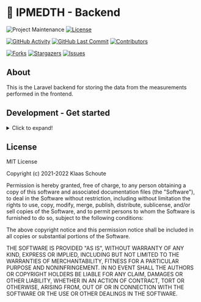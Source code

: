 <!--
*** To avoid retyping too much info. Do a search and replace for the following:
*** github_username, repo_name
-->

# 🐳 IPMEDTH - Backend
<!-- PROJECT SHIELDS -->
![Project Maintenance][maintenance-shield]
[![License][license-shield]](LICENSE.md)

[![GitHub Activity][commits-shield]][commits]
[![GitHub Last Commit][last-commit-shield]][commits]
[![Contributors][contributors-shield]][contributors-url]

[![Forks][forks-shield]][forks-url]
[![Stargazers][stars-shield]][stars-url]
[![Issues][issues-shield]][issues-url]

## About

This is the Laravel backend for storing the data from the measurements performed in the frontend.

## Development - Get started

<details>
  <summary>Click to expand!</summary>

## Requirements

- [Docker](https://www.docker.com) - Docker Engine 20.10.0 or higher
- [Docker Compose](https://docs.docker.com/compose/install/) - Docker Compose 2.5.0 or higher
- [Composer](https://getcomposer.org)
- [Nginx proxy manager](https://nginxproxymanager.com) (when you want to run multiple instances on 1 server)

You can start developing in 2 ways:

### Devcontainers

1. Clone the repository
2. Reopen in container
3. When the container build is finished: `bash init.sh`

### Docker

How to start with this Laravel Docker template:

1. Clone the repository
2. Create a `.env` file and make an symbolik link

```bash
cp ./laravel/.env.example ./laravel/.env
ln -s laravel/.env .env
```

3. Inside the `.env` file give the following variables a value
    - `APP_NAME`
    - `DOCKER_IMAGE_NAME`
    - `DB_HOST`
    - `DB_DATABASE`
    - `DB_USERNAME`
    - `DB_PASSWORD`
    - `DB_ROOT_PASSWORD`

4. Change the port numbers according to your situation
    - `DB_PORT`
    - `HOST_HTTP_PORT`
    - `HOST_HTTPS_PORT`

> NOTE: if you are going to use your Laravel environment in combination with a domain name and SSL, change the `APP_ENV` to **production**.

5. Install the composer packages and generate a key

```bash
cd laravel && composer install && php artisan key:generate && cd ..
```

## Run

When you have done the getting started part, it's time to start the docker containers.

```bash
docker-compose up -d --build
```

After this only do a Laravel migration to the database and you are ready!

```bash
cd laravel && php artisan migrate
```
</details>

## License

MIT License

Copyright (c) 2021-2022 Klaas Schoute

Permission is hereby granted, free of charge, to any person obtaining a copy
of this software and associated documentation files (the "Software"), to deal
in the Software without restriction, including without limitation the rights
to use, copy, modify, merge, publish, distribute, sublicense, and/or sell
copies of the Software, and to permit persons to whom the Software is
furnished to do so, subject to the following conditions:

The above copyright notice and this permission notice shall be included in all
copies or substantial portions of the Software.

THE SOFTWARE IS PROVIDED "AS IS", WITHOUT WARRANTY OF ANY KIND, EXPRESS OR
IMPLIED, INCLUDING BUT NOT LIMITED TO THE WARRANTIES OF MERCHANTABILITY,
FITNESS FOR A PARTICULAR PURPOSE AND NONINFRINGEMENT. IN NO EVENT SHALL THE
AUTHORS OR COPYRIGHT HOLDERS BE LIABLE FOR ANY CLAIM, DAMAGES OR OTHER
LIABILITY, WHETHER IN AN ACTION OF CONTRACT, TORT OR OTHERWISE, ARISING FROM,
OUT OF OR IN CONNECTION WITH THE SOFTWARE OR THE USE OR OTHER DEALINGS IN THE
SOFTWARE.

<!-- MARKDOWN LINKS & IMAGES -->
[maintenance-shield]: https://img.shields.io/maintenance/yes/2022.svg?style=for-the-badge
[contributors-shield]: https://img.shields.io/github/contributors/Baeshee/IPMEDTH-Backend.svg?style=for-the-badge
[contributors-url]: https://github.com/Baeshee/IPMEDTH-Backend/graphs/contributors
[forks-shield]: https://img.shields.io/github/forks/Baeshee/IPMEDTH-Backend.svg?style=for-the-badge
[forks-url]: https://github.com/Baeshee/IPMEDTH-Backend/network/members
[stars-shield]: https://img.shields.io/github/stars/Baeshee/IPMEDTH-Backend.svg?style=for-the-badge
[stars-url]: https://github.com/Baeshee/IPMEDTH-Backend/stargazers
[issues-shield]: https://img.shields.io/github/issues/Baeshee/IPMEDTH-Backend.svg?style=for-the-badge
[issues-url]: https://github.com/Baeshee/IPMEDTH-Backend/issues
[license-shield]: https://img.shields.io/github/license/Baeshee/IPMEDTH-Backend.svg?style=for-the-badge
[commits-shield]: https://img.shields.io/github/commit-activity/y/Baeshee/IPMEDTH-Backend.svg?style=for-the-badge
[commits]: https://github.com/Baeshee/IPMEDTH-Backend/commits/master
[last-commit-shield]: https://img.shields.io/github/last-commit/Baeshee/IPMEDTH-Backend.svg?style=for-the-badge